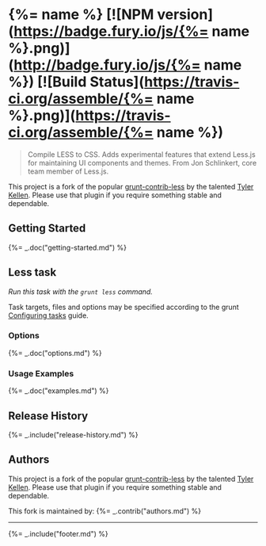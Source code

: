 # {%= name %} [![NPM version](https://badge.fury.io/js/{%= name %}.png)](http://badge.fury.io/js/{%= name %})  [![Build Status](https://travis-ci.org/assemble/{%= name %}.png)](https://travis-ci.org/assemble/{%= name %})

> Compile LESS to CSS. Adds experimental features that extend Less.js for maintaining UI components and themes. From Jon Schlinkert, core team member of Less.js.

This project is a fork of the popular [grunt-contrib-less](https://github.com/gruntjs/grunt-contrib-less) by the talented [Tyler Kellen](http://goingslowly.com/). Please use that plugin if you require something stable and dependable.

## Getting Started

{%= _.doc("getting-started.md") %}

## Less task
_Run this task with the `grunt less` command._

Task targets, files and options may be specified according to the grunt [Configuring tasks](http://gruntjs.com/configuring-tasks) guide.

### Options
{%= _.doc("options.md") %}

### Usage Examples
{%= _.doc("examples.md") %}

## Release History
{%= _.include("release-history.md") %}

## Authors
This project is a fork of the popular [grunt-contrib-less](https://github.com/gruntjs/grunt-contrib-less) by the talented [Tyler Kellen](http://goingslowly.com/). Please use that plugin if you require something stable and dependable.

This fork is maintained by:
{%= _.contrib("authors.md") %}

***

{%= _.include("footer.md") %}

[1]: https://github.com/assemble/assemble-less/blob/master/test/fixtures/data/palette.yml
[2]: https://github.com/assemble/assemble-less/blob/master/test/fixtures/templates-palette.less
[3]: http://gruntjs.com/api/grunt.template
[4]: http://gruntjs.com/api/grunt.template#grunt.template.process